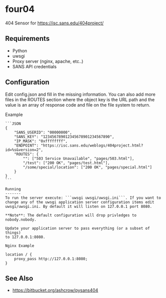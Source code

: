 four04
======
404 Sensor for https://isc.sans.edu/404project/


Requirements
------------
* Python
* uwsgi
* Proxy server (nginx, apache, etc..)
* SANS API credentials


Configuration
-------------
Edit config.json and fill in the missing information. You can also add more
files in the ROUTES section where the object key is the URL path and the value
is an array of response code and file on the file system to return.

Example
~~~~~~~
```JSON
{
    "SANS_USERID": "00000000",
    "SANS_KEY": "123456789012345678901234567890",
    "IP_MASK": "0xffffffff",
    "ENDPOINT": "https://isc.sans.edu/weblogs/404project.html?id=%s&version=2",
    "ROUTES": {
        "": ["503 Service Unavailable", "pages/503.html"],
        "/test": ["200 OK", "pages/test.html"],
        "/some/special/location": ["200 OK", "pages/special.html"]
    }
}
```

Running
-------
To run the server execute: ```uwsgi uwsgi/uwsgi.ini```. If you want to
change any of the uwsgi application server configuration items edit
uwsgi/uwsgi.ini. By default it will listen on 127.0.0.1 port 8080.

**Note**: The default configuration will drop privledges to nobody.nobody.

Update your application server to pass everything (or a subset of things)
to 127.0.0.1:8080.

Nginx Example
~~~~~~~~~~~~~

```Nginx
location / {
    proxy_pass http://127.0.0.1:8080;
}
```

See Also
--------
* https://bitbucket.org/ashcrow/pysans404
